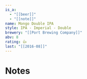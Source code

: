 ```yaml
---
is_a:
  - "[[beer]]"
  - "[[note]]"
name: Mongo Double IPA
style: IPA - Imperial - Double
brewery: "[[Port Brewing Company]]"
abv: 8
rating: 👍
last: "[[2016-08]]"
---
```

# Notes

